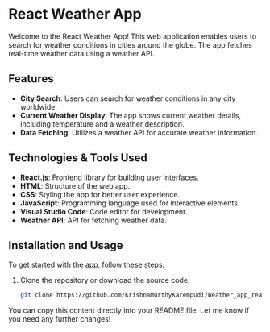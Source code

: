 # React Weather App

Welcome to the React Weather App! This web application enables users to search for weather conditions in cities around the globe. The app fetches real-time weather data using a weather API.

## Features
- **City Search**: Users can search for weather conditions in any city worldwide.
- **Current Weather Display**: The app shows current weather details, including temperature and a weather description.
- **Data Fetching**: Utilizes a weather API for accurate weather information.

## Technologies & Tools Used
- **React.js**: Frontend library for building user interfaces.
- **HTML**: Structure of the web app.
- **CSS**: Styling the app for better user experience.
- **JavaScript**: Programming language used for interactive elements.
- **Visual Studio Code**: Code editor for development.
- **Weather API**: API for fetching weather data.

## Installation and Usage
To get started with the app, follow these steps:

1. Clone the repository or download the source code:
   ```bash
   git clone https://github.com/KrishnaMurthyKarempudi/Weather_app_react.git

You can copy this content directly into your README file. Let me know if you need any further changes!
